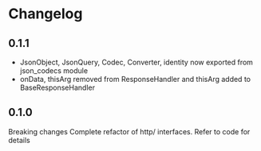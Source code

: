 # Changelog

## 0.1.1
- JsonObject, JsonQuery, Codec, Converter, identity now exported from json_codecs module
- onData, thisArg removed from ResponseHandler and thisArg added to BaseResponseHandler

## 0.1.0
Breaking changes
Complete refactor of http/ interfaces. Refer to code for details

